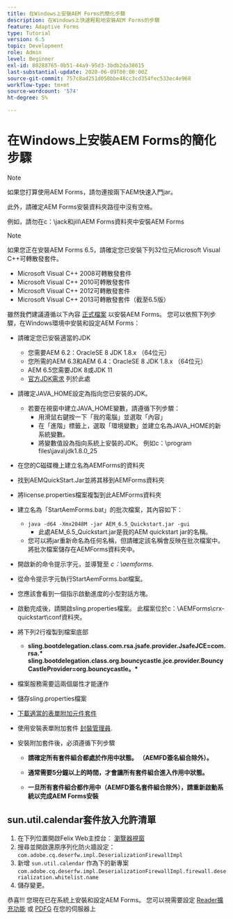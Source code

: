 ```yaml
---
title: 在Windows上安裝AEM Forms的簡化步驟
description: 在Windows上快速輕鬆地安裝AEM Forms的步驟
feature: Adaptive Forms
type: Tutorial
version: 6.5
topic: Development
role: Admin
level: Beginner
exl-id: 80288765-0b51-44a9-95d3-3bdb2da38615
last-substantial-update: 2020-06-09T00:00:00Z
source-git-commit: 757c8ad251d058bbe48cc3cd354fec533ec4e968
workflow-type: tm+mt
source-wordcount: '574'
ht-degree: 5%

---
```


# 在Windows上安裝AEM Forms的簡化步驟

>[!NOTE]
>
>如果您打算使用AEM Forms，請勿連按兩下AEM快速入門jar。
>
>此外，請確定AEM Forms安裝資料夾路徑中沒有空格。
>
>例如，請勿在c：\jack和jill\AEM Forms資料夾中安裝AEM Forms

>[!NOTE]
>
>如果您正在安裝AEM Forms 6.5，請確定您已安裝下列32位元Microsoft Visual C++可轉散發套件。
>
>* Microsoft Visual C++ 2008可轉散發套件
>* Microsoft Visual C++ 2010可轉散發套件
>* Microsoft Visual C++ 2012可轉散發套件
>* Microsoft Visual C++ 2013可轉散發套件（截至6.5版）


雖然我們建議遵循以下內容 [正式檔案](https://helpx.adobe.com/tw/experience-manager/6-3/forms/using/installing-configuring-aem-forms-osgi.html) 以安裝AEM Forms。 您可以依照下列步驟，在Windows環境中安裝和設定AEM Forms：

* 請確定您已安裝適當的JDK
   * 您需要AEM 6.2：OracleSE 8 JDK 1.8.x （64位元）
   * 您所需的AEM 6.3和AEM 6.4：OracleSE 8 JDK 1.8.x （64位元）
   * AEM 6.5您需要JDK 8或JDK 11
   * [官方JDK需求](https://experienceleague.adobe.com/docs/experience-manager-65/deploying/introduction/technical-requirements.html?lang=zh-Hant) 列於此處
* 請確定JAVA_HOME設定為指向您已安裝的JDK。
   * 若要在視窗中建立JAVA_HOME變數，請遵循下列步驟：
      * 用滑鼠右鍵按一下「我的電腦」並選取「內容」
      * 在「進階」標籤上，選取「環境變數」並建立名為JAVA_HOME的新系統變數。
      * 將變數值設為指向系統上安裝的JDK。 例如c：\program files\java\jdk1.8.0_25

* 在您的C磁碟機上建立名為AEMForms的資料夾
* 找到AEMQuickStart.Jar並將其移到AEMForms資料夾
* 將license.properties檔案複製到此AEMForms資料夾
* 建立名為「StartAemForms.bat」的批次檔案，其內容如下：
   * `java -d64 -Xmx2048M -jar AEM_6.5_Quickstart.jar -gui`
      * 此處AEM_6.5_Quickstart.jar是我的AEM quickstart jar的名稱。
   * 您可以將jar重新命名為任何名稱，但請確定該名稱會反映在批次檔案中。 將批次檔案儲存在AEMForms資料夾中。

* 開啟新的命令提示字元，並導覽至 _c：\aemforms_.

* 從命令提示字元執行StartAemForms.bat檔案。

* 您應該會看到一個指示啟動進度的小型對話方塊。

* 啟動完成後，請開啟sling.properties檔案。 此檔案位於c：\AEMForms\crx-quickstart\conf資料夾。

* 將下列2行複製到檔案底部
   * **sling.bootdelegation.class.com.rsa.jsafe.provider.JsafeJCE=com.rsa.&#42;** **sling.bootdelegation.class.org.bouncycastle.jce.provider.BouncyCastleProvider=org.bouncycastle。&#42;**
* 檔案服務需要這兩個屬性才能運作
* 儲存sling.properties檔案
* [下載適當的表單附加元件套件](https://experienceleague.adobe.com/docs/experience-manager-release-information/aem-release-updates/forms-updates/aem-forms-releases.html?lang=zh-Hant)
* 使用安裝表單附加套件 [封裝管理員](http://localhost:4502/crx/packmgr/index.jsp).
* 安裝附加套件後，必須遵循下列步驟

   * **請確定所有套件組合都處於作用中狀態。 （AEMFD簽名組合除外）。**
   * **通常需要5分鐘以上的時間，才會讓所有套件組合進入作用中狀態。**

   * **一旦所有套件組合都作用中（AEMFD簽名套件組合除外），請重新啟動系統以完成AEM Forms安裝**

## sun.util.calendar套件放入允許清單

1. 在下列位置開啟Felix Web主控台： [瀏覽器視窗](http://localhost:4502/system/console/configMgr)
1. 搜尋並開啟還原序列化防火牆設定： `com.adobe.cq.deserfw.impl.DeserializationFirewallImpl`
1. 新增 `sun.util.calendar` 作為下的新專案 `com.adobe.cq.deserfw.impl.DeserializationFirewallImpl.firewall.deserialization.whitelist.name`
1. 儲存變更。

恭喜!!! 您現在已在系統上安裝和設定AEM Forms。
您可以視需要設定  [Reader擴充功能](https://experienceleague.adobe.com/docs/experience-manager-learn/forms/document-services/configuring-reader-extension-osgi.html) 或 [ PDFG](https://experienceleague.adobe.com/docs/experience-manager-65/forms/install-aem-forms/osgi-installation/install-configure-document-services.html) 在您的伺服器上
